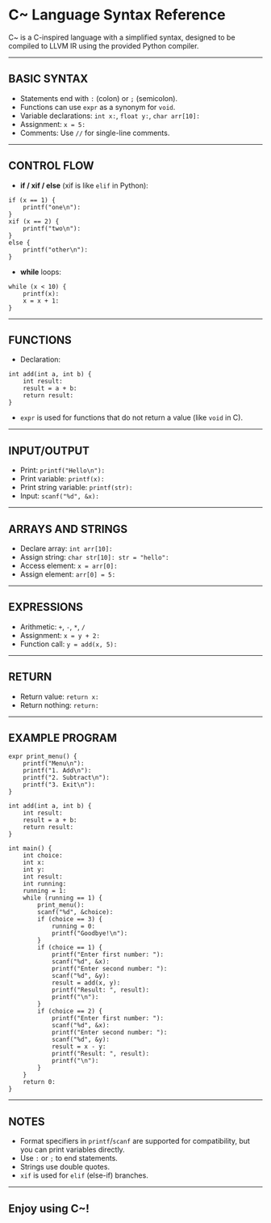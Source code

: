 C~ Language Syntax Reference
===========================

C~ is a C-inspired language with a simplified syntax, designed to be compiled to LLVM IR using the provided Python compiler.

---------------------------
BASIC SYNTAX
---------------------------

- Statements end with `:` (colon) or `;` (semicolon).
- Functions can use `expr` as a synonym for `void`.
- Variable declarations: `int x:`, `float y:`, `char arr[10]:`
- Assignment: `x = 5:`
- Comments: Use `//` for single-line comments.

---------------------------
CONTROL FLOW
---------------------------

- **if / xif / else** (xif is like `elif` in Python):

```
if (x == 1) {
    printf("one\n"):
}
xif (x == 2) {
    printf("two\n"):
}
else {
    printf("other\n"):
}
```

- **while** loops:

```
while (x < 10) {
    printf(x):
    x = x + 1:
}
```

---------------------------
FUNCTIONS
---------------------------

- Declaration:
```
int add(int a, int b) {
    int result:
    result = a + b:
    return result:
}
```
- `expr` is used for functions that do not return a value (like `void` in C).

---------------------------
INPUT/OUTPUT
---------------------------

- Print: `printf("Hello\n"):`
- Print variable: `printf(x):`
- Print string variable: `printf(str):`
- Input: `scanf("%d", &x):`

---------------------------
ARRAYS AND STRINGS
---------------------------

- Declare array: `int arr[10]:`
- Assign string: `char str[10]: str = "hello":`
- Access element: `x = arr[0]:`
- Assign element: `arr[0] = 5:`

---------------------------
EXPRESSIONS
---------------------------

- Arithmetic: `+`, `-`, `*`, `/`
- Assignment: `x = y + 2:`
- Function call: `y = add(x, 5):`

---------------------------
RETURN
---------------------------

- Return value: `return x:`
- Return nothing: `return:`

---------------------------
EXAMPLE PROGRAM
---------------------------

```
expr print_menu() {
    printf("Menu\n"):
    printf("1. Add\n"):
    printf("2. Subtract\n"):
    printf("3. Exit\n"):
}

int add(int a, int b) {
    int result:
    result = a + b:
    return result:
}

int main() {
    int choice:
    int x:
    int y:
    int result:
    int running:
    running = 1:
    while (running == 1) {
        print_menu():
        scanf("%d", &choice):
        if (choice == 3) {
            running = 0:
            printf("Goodbye!\n"):
        }
        if (choice == 1) {
            printf("Enter first number: "):
            scanf("%d", &x):
            printf("Enter second number: "):
            scanf("%d", &y):
            result = add(x, y):
            printf("Result: ", result):
            printf("\n"):
        }
        if (choice == 2) {
            printf("Enter first number: "):
            scanf("%d", &x):
            printf("Enter second number: "):
            scanf("%d", &y):
            result = x - y:
            printf("Result: ", result):
            printf("\n"):
        }
    }
    return 0:
}
```

---------------------------
NOTES
---------------------------

- Format specifiers in `printf`/`scanf` are supported for compatibility, but you can print variables directly.
- Use `:` or `;` to end statements.
- Strings use double quotes.
- `xif` is used for `elif` (else-if) branches.

---------------------------
Enjoy using C~!
---------------------------
